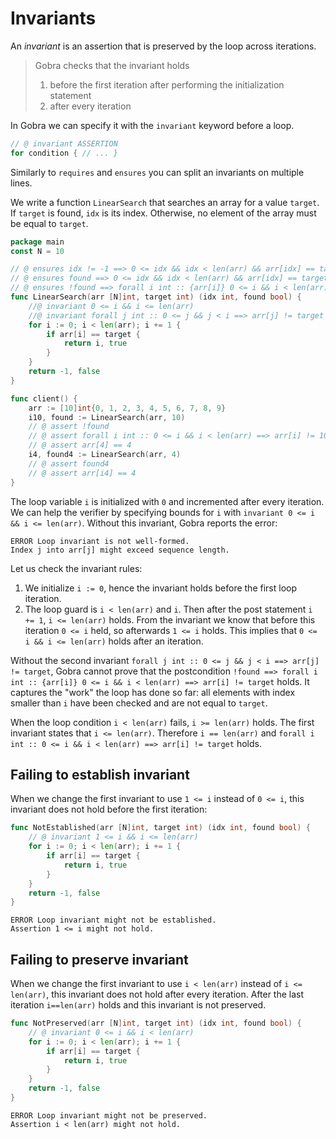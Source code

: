 # Invariants

An _invariant_ is an assertion that is preserved by the loop across iterations.

> Gobra checks that the invariant holds
> 1. before the first iteration after performing the initialization statement
> 2. after every iteration

<!-- If the loop is exited early with a `break` or `return` statement, the invariant may not hold. -->

In Gobra we can specify it with the `invariant` keyword before a loop.
``` go
// @ invariant ASSERTION
for condition { // ... }
```

Similarly to `requires` and `ensures` you can split an invariants on multiple lines.

We write a function `LinearSearch` that searches an array for a value `target`.
If `target` is found, `idx` is its index. Otherwise, no element of the array must be equal to `target`.

``` go
package main
const N = 10

// @ ensures idx != -1 ==> 0 <= idx && idx < len(arr) && arr[idx] == target
// @ ensures found ==> 0 <= idx && idx < len(arr) && arr[idx] == target
// @ ensures !found ==> forall i int :: {arr[i]} 0 <= i && i < len(arr) ==> arr[i] != target
func LinearSearch(arr [N]int, target int) (idx int, found bool) {
	//@ invariant 0 <= i && i <= len(arr)
	//@ invariant forall j int :: 0 <= j && j < i ==> arr[j] != target
	for i := 0; i < len(arr); i += 1 {
		if arr[i] == target {
			return i, true
		}
	}
	return -1, false
}

func client() {
	arr := [10]int{0, 1, 2, 3, 4, 5, 6, 7, 8, 9}
	i10, found := LinearSearch(arr, 10)
	// @ assert !found
	// @ assert forall i int :: 0 <= i && i < len(arr) ==> arr[i] != 10
	// @ assert arr[4] == 4
	i4, found4 := LinearSearch(arr, 4)
	// @ assert found4
	// @ assert arr[i4] == 4
}
```

The loop variable `i` is initialized with `0` and incremented after every iteration.
We can help the verifier by specifying bounds for `i` with `invariant 0 <= i && i <= len(arr)`.
Without this invariant, Gobra reports the error:
``` text
ERROR Loop invariant is not well-formed. 
Index j into arr[j] might exceed sequence length.
```
Let us check the invariant rules:
1. We initialize `i := 0`, hence the invariant holds before the first loop iteration.
2. The loop guard is `i < len(arr)` and `i`. Then after the post statement `i += 1`, `i <= len(arr)` holds. From the invariant we know that before this iteration `0 <= i` held, so afterwards `1 <= i` holds. This implies that `0 <= i && i <= len(arr)` holds after an iteration.


Without the second invariant `forall j int :: 0 <= j && j < i ==> arr[j] != target`,
Gobra cannot prove that the postcondition `!found ==> forall i int :: {arr[i]} 0 <= i && i < len(arr) ==> arr[i] != target` holds.
It captures the "work" the loop has done so far: all elements with index smaller than `i` have been checked and are not equal to `target`.

When the loop condition `i < len(arr)` fails, `i >= len(arr)` holds.
The first invariant states that `i <= len(arr)`.
Therefore `i == len(arr)` and `forall i int :: 0 <= i && i < len(arr) ==> arr[i] != target` holds.

## Failing to establish invariant
When we change the first invariant to use `1 <= i` instead of `0 <= i`, this invariant does not hold before the first iteration:
``` go
func NotEstablished(arr [N]int, target int) (idx int, found bool) {
	// @ invariant 1 <= i && i <= len(arr)
	for i := 0; i < len(arr); i += 1 {
		if arr[i] == target {
			return i, true
		}
	}
	return -1, false
}
```
``` text
ERROR Loop invariant might not be established. 
Assertion 1 <= i might not hold.
```

## Failing to preserve invariant
When we change the first invariant to use `i < len(arr)` instead of `i <= len(arr)`, this invariant does not hold after every iteration.
After the last iteration `i==len(arr)` holds and this invariant is not preserved.
``` go
func NotPreserved(arr [N]int, target int) (idx int, found bool) {
	// @ invariant 0 <= i && i < len(arr)
	for i := 0; i < len(arr); i += 1 {
		if arr[i] == target {
			return i, true
		}
	}
	return -1, false
}
```
``` text
ERROR Loop invariant might not be preserved. 
Assertion i < len(arr) might not hold.
```

<!-- ``` text -->
<!-- ERROR Postcondition might not hold.  -->
<!-- Assertion !found ==> forall i int :: {arr[i]} 0 <= i && i < len(arr) ==> arr[i] != target might not hold. -->
<!-- ``` -->

<!--
``` gobra
func client() {
	{ // to limit the scope
		i := 0 // hoisted initialization

		assert INV

		invariant INV
		for ; i < N; i++ {
			BODY	// assuming no jumps outside
			assert INV
		}
		assert INV
	}
	// assert INV // may fail here, could depend on i that is out of scope
}
``` 
-->
